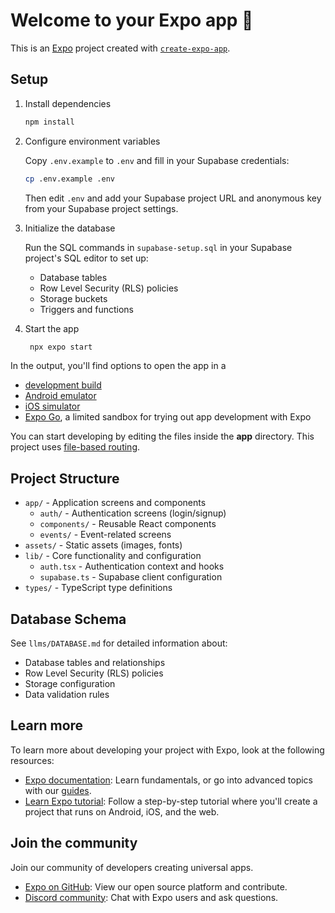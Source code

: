# Welcome to your Expo app 👋

This is an [Expo](https://expo.dev) project created with [`create-expo-app`](https://www.npmjs.com/package/create-expo-app).

## Setup

1. Install dependencies

   ```bash
   npm install
   ```

2. Configure environment variables

   Copy `.env.example` to `.env` and fill in your Supabase credentials:
   ```bash
   cp .env.example .env
   ```
   
   Then edit `.env` and add your Supabase project URL and anonymous key from your Supabase project settings.

3. Initialize the database

   Run the SQL commands in `supabase-setup.sql` in your Supabase project's SQL editor to set up:
   - Database tables
   - Row Level Security (RLS) policies
   - Storage buckets
   - Triggers and functions

4. Start the app

   ```bash
    npx expo start
   ```

In the output, you'll find options to open the app in a

- [development build](https://docs.expo.dev/develop/development-builds/introduction/)
- [Android emulator](https://docs.expo.dev/workflow/android-studio-emulator/)
- [iOS simulator](https://docs.expo.dev/workflow/ios-simulator/)
- [Expo Go](https://expo.dev/go), a limited sandbox for trying out app development with Expo

You can start developing by editing the files inside the **app** directory. This project uses [file-based routing](https://docs.expo.dev/router/introduction).

## Project Structure

- `app/` - Application screens and components
  - `auth/` - Authentication screens (login/signup)
  - `components/` - Reusable React components
  - `events/` - Event-related screens
- `assets/` - Static assets (images, fonts)
- `lib/` - Core functionality and configuration
  - `auth.tsx` - Authentication context and hooks
  - `supabase.ts` - Supabase client configuration
- `types/` - TypeScript type definitions

## Database Schema

See `llms/DATABASE.md` for detailed information about:
- Database tables and relationships
- Row Level Security (RLS) policies
- Storage configuration
- Data validation rules

## Learn more

To learn more about developing your project with Expo, look at the following resources:

- [Expo documentation](https://docs.expo.dev/): Learn fundamentals, or go into advanced topics with our [guides](https://docs.expo.dev/guides).
- [Learn Expo tutorial](https://docs.expo.dev/tutorial/introduction/): Follow a step-by-step tutorial where you'll create a project that runs on Android, iOS, and the web.

## Join the community

Join our community of developers creating universal apps.

- [Expo on GitHub](https://github.com/expo/expo): View our open source platform and contribute.
- [Discord community](https://chat.expo.dev): Chat with Expo users and ask questions.
